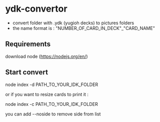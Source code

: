 # ydk-convertor

- convert folder with .ydk (yugioh decks) to pictures folders
- the name format is : "NUMBER_OF_CARD_IN_DECK"_"CARD_NAME"

## Requirements

download node (https://nodejs.org/en/)

## Start convert

node index -d PATH_TO_YOUR_IDK_FOLDER

or if you want to resize cards to print it :

node index -c PATH_TO_YOUR_IDK_FOLDER

you can add --noside to remove side from list
